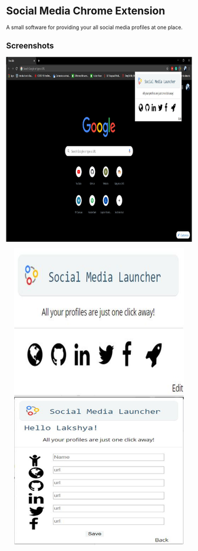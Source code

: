 # Social Media Chrome Extension
A small software for providing your all social media profiles at one place.
## Screenshots
<p align="center">
  <img width="1000" height="500" src="images/capture3.jpg">
</p>
<p align="center">
  <img width="460" height="400" src="images/capture1.jpg">
  <img width="460" height="400" src="images/capture2.jpg">
</p>
